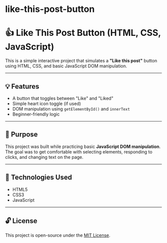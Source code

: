 # like-this-post-button
# 👍 Like This Post Button (HTML, CSS, JavaScript)

This is a simple interactive project that simulates a **"Like this post"** button using HTML, CSS, and basic JavaScript DOM manipulation.

---

## 💡 Features

- A button that toggles between "Like" and "Liked"
- Simple heart icon toggle (if used)
- DOM manipulation using `getElementById()` and `innerText`
- Beginner-friendly logic

---

## 🧠 Purpose

This project was built while practicing basic **JavaScript DOM manipulation**.  
The goal was to get comfortable with selecting elements, responding to clicks, and changing text on the page.

---


## 📁 Technologies Used

- HTML5
- CSS3
- JavaScript

---

## 🔓 License

This project is open-source under the [MIT License](LICENSE).
